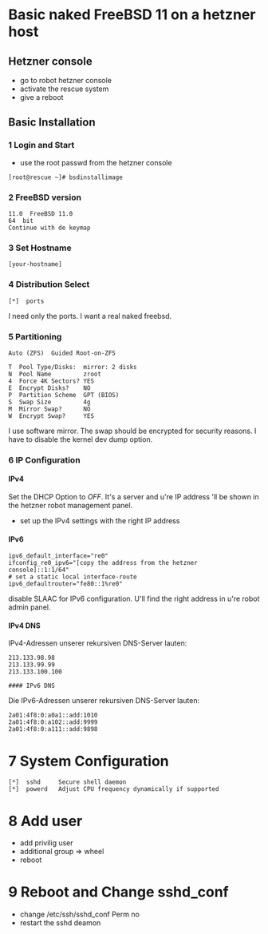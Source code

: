 # Basic naked FreeBSD 11 on a hetzner host

## Hetzner console
* go to robot hetzner console
* activate the rescue system
* give a reboot

## Basic Installation

### 1 Login and Start
* use the root passwd from the hetzner console

```
[root@rescue ~]# bsdinstallimage 
```


### 2 FreeBSD version
```
11.0  FreeBSD 11.0
64  bit
Continue with de keymap
```


### 3 Set Hostname
```
[your-hostname]
```

### 4 Distribution Select
```
[*]  ports
```
I need only the ports. I want a real naked freebsd.


### 5 Partitioning
```
Auto (ZFS)  Guided Root-on-ZFS

T  Pool Type/Disks:  mirror: 2 disks
N  Pool Name         zroot
4  Force 4K Sectors? YES
E  Encrypt Disks?    NO
P  Partition Scheme  GPT (BIOS)
S  Swap Size         4g
M  Mirror Swap?      NO
W  Encrypt Swap?     YES
```
I use software mirror. The swap should be encrypted for security reasons. I have to disable the kernel dev dump option.



### 6 IP Configuration

#### IPv4
Set the DHCP Option to *OFF*. It's a server and u're IP address 'll be shown in the hetzner robot management panel.
* set up the IPv4 settings with the right IP address

#### IPv6
```
ipv6_default_interface="re0"
ifconfig_re0_ipv6="[copy the address from the hetzner console]::1:1/64"
# set a static local interface-route
ipv6_defaultrouter="fe80::1%re0"
```
disable SLAAC for IPv6 configuration. U'll find the right address in u're robot admin panel.

#### IPv4 DNS
IPv4-Adressen unserer rekursiven DNS-Server lauten:
```
213.133.98.98
213.133.99.99
213.133.100.100

#### IPv6 DNS
```
Die IPv6-Adressen unserer rekursiven DNS-Server lauten:
```
2a01:4f8:0:a0a1::add:1010
2a01:4f8:0:a102::add:9999
2a01:4f8:0:a111::add:9898
```


# 7 System Configuration
```
[*]  sshd     Secure shell daemon
[*]  powerd   Adjust CPU frequency dynamically if supported
```

# 8 Add user
* add privilig user
* additional group => wheel
* reboot

# 9 Reboot and Change sshd_conf
* change /etc/ssh/sshd_conf
  Perm no
* restart the sshd deamon

